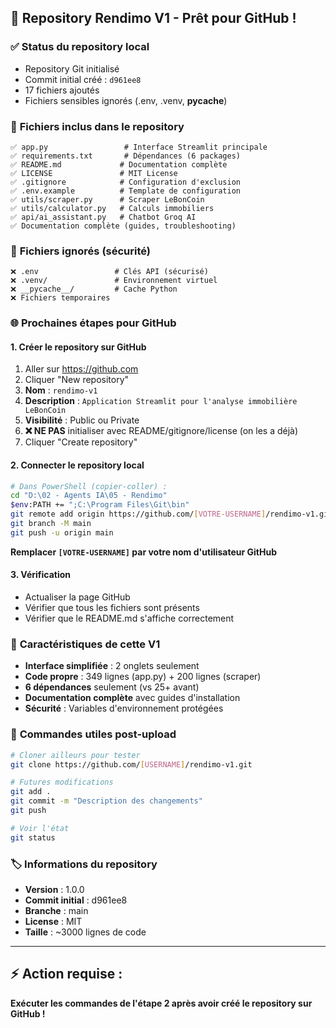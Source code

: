 ## 🚀 Repository Rendimo V1 - Prêt pour GitHub !

### ✅ **Status du repository local**
- Repository Git initialisé
- Commit initial créé : `d961ee8`
- 17 fichiers ajoutés
- Fichiers sensibles ignorés (.env, .venv, __pycache__)

### 📁 **Fichiers inclus dans le repository**
```
✅ app.py                 # Interface Streamlit principale
✅ requirements.txt       # Dépendances (6 packages)
✅ README.md             # Documentation complète
✅ LICENSE               # MIT License
✅ .gitignore            # Configuration d'exclusion
✅ .env.example          # Template de configuration
✅ utils/scraper.py      # Scraper LeBonCoin
✅ utils/calculator.py   # Calculs immobiliers
✅ api/ai_assistant.py   # Chatbot Groq AI
✅ Documentation complète (guides, troubleshooting)
```

### 🚫 **Fichiers ignorés (sécurité)**
```
❌ .env                 # Clés API (sécurisé)
❌ .venv/               # Environnement virtuel
❌ __pycache__/         # Cache Python
❌ Fichiers temporaires
```

### 🌐 **Prochaines étapes pour GitHub**

#### 1. **Créer le repository sur GitHub**
1. Aller sur https://github.com
2. Cliquer "New repository"
3. **Nom** : `rendimo-v1`
4. **Description** : `Application Streamlit pour l'analyse immobilière LeBonCoin`
5. **Visibilité** : Public ou Private
6. **❌ NE PAS** initialiser avec README/gitignore/license (on les a déjà)
7. Cliquer "Create repository"

#### 2. **Connecter le repository local**
```bash
# Dans PowerShell (copier-coller) :
cd "D:\02 - Agents IA\05 - Rendimo"
$env:PATH += ";C:\Program Files\Git\bin"
git remote add origin https://github.com/[VOTRE-USERNAME]/rendimo-v1.git
git branch -M main
git push -u origin main
```

**Remplacer `[VOTRE-USERNAME]` par votre nom d'utilisateur GitHub**

#### 3. **Vérification**
- Actualiser la page GitHub
- Vérifier que tous les fichiers sont présents
- Vérifier que le README.md s'affiche correctement

### 🎯 **Caractéristiques de cette V1**
- **Interface simplifiée** : 2 onglets seulement
- **Code propre** : 349 lignes (app.py) + 200 lignes (scraper)
- **6 dépendances** seulement (vs 25+ avant)
- **Documentation complète** avec guides d'installation
- **Sécurité** : Variables d'environnement protégées

### 🔧 **Commandes utiles post-upload**
```bash
# Cloner ailleurs pour tester
git clone https://github.com/[USERNAME]/rendimo-v1.git

# Futures modifications
git add .
git commit -m "Description des changements"
git push

# Voir l'état
git status
```

### 🏷️ **Informations du repository**
- **Version** : 1.0.0
- **Commit initial** : d961ee8
- **Branche** : main
- **License** : MIT
- **Taille** : ~3000 lignes de code

---

## ⚡ **Action requise** : 
**Exécuter les commandes de l'étape 2 après avoir créé le repository sur GitHub !**